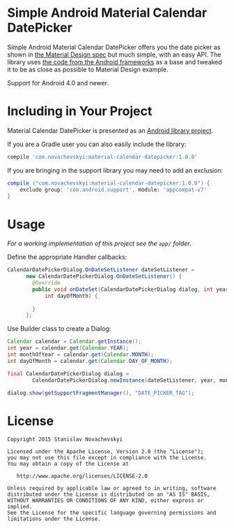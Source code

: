 Simple Android Material Calendar DatePicker
======================================================

Simple Android Material Calendar DatePicker offers you the date picker as shown in [the Material Design spec](http://www.google.com/design/spec/components/pickers.html) but much simple, with an
easy API.
The library uses [the code from the Android frameworks](https://android.googlesource.com/platform/frameworks/opt/datetimepicker/) as a base and tweaked it to be as close as possible to Material Design example.

Support for Android 4.0 and newer.

Including in Your Project
=========================

Material Calendar DatePicker is presented as an [Android library project](http://developer.android.com/guide/developing/projects/projects-eclipse.html).

If you are a Gradle user you can also easily include the library:

```groovy
compile 'com.novachevskyi:material-calendar-datepicker:1.0.0'
```

If you are bringing in the support library you may need to add an exclusion:

```groovy
compile ("com.novachevskyi:material-calendar-datepicker:1.0.0") {
    exclude group: 'com.android.support', module: 'appcompat-v7'
}
```

Usage
=====

*For a working implementation of this project see the `app/` folder.*

Define the appropriate Handler callbacks:

```java
CalendarDatePickerDialog.OnDateSetListener dateSetListener =
      new CalendarDatePickerDialog.OnDateSetListener() {
        @Override
        public void onDateSet(CalendarDatePickerDialog dialog, int year, int monthOfYear,
            int dayOfMonth) {
            
        }
      };
```

Use Builder class to create a Dialog:

```java
Calendar calendar = Calendar.getInstance();
int year = calendar.get(Calendar.YEAR);
int monthOfYear = calendar.get(Calendar.MONTH);
int dayOfMonth = calendar.get(Calendar.DAY_OF_MONTH);

final CalendarDatePickerDialog dialog =
        CalendarDatePickerDialog.newInstance(dateSetListener, year, monthOfYear, dayOfMonth);

dialog.show(getSupportFragmentManager(), "DATE_PICKER_TAG");
```

License
=======

    Copyright 2015 Stanislav Novachevskyi

    Licensed under the Apache License, Version 2.0 (the "License");
    you may not use this file except in compliance with the License.
    You may obtain a copy of the License at

       http://www.apache.org/licenses/LICENSE-2.0

    Unless required by applicable law or agreed to in writing, software
    distributed under the License is distributed on an "AS IS" BASIS,
    WITHOUT WARRANTIES OR CONDITIONS OF ANY KIND, either express or implied.
    See the License for the specific language governing permissions and
    limitations under the License.
